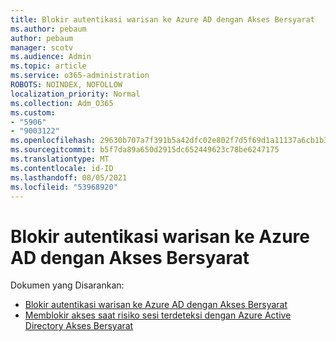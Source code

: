 ```yaml
---
title: Blokir autentikasi warisan ke Azure AD dengan Akses Bersyarat
ms.author: pebaum
author: pebaum
manager: scotv
ms.audience: Admin
ms.topic: article
ms.service: o365-administration
ROBOTS: NOINDEX, NOFOLLOW
localization_priority: Normal
ms.collection: Adm_O365
ms.custom:
- "5906"
- "9003122"
ms.openlocfilehash: 29630b707a7f391b5a42dfc02e802f7d5f69d1a11137a6cb1b3413aa7e35ec3c
ms.sourcegitcommit: b5f7da89a650d2915dc652449623c78be6247175
ms.translationtype: MT
ms.contentlocale: id-ID
ms.lasthandoff: 08/05/2021
ms.locfileid: "53968920"
---
```

# <a name="block-legacy-authentication-to-azure-ad-with-conditional-access"></a>Blokir autentikasi warisan ke Azure AD dengan Akses Bersyarat

Dokumen yang Disarankan:

- [Blokir autentikasi warisan ke Azure AD dengan Akses Bersyarat](https://docs.microsoft.com/azure/active-directory/conditional-access/block-legacy-authentication#next-steps)
- [Memblokir akses saat risiko sesi terdeteksi dengan Azure Active Directory Akses Bersyarat](https://docs.microsoft.com/azure/active-directory/conditional-access/app-sign-in-risk)